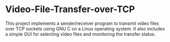 # Video-File-Transfer-over-TCP
This project implements a sender/receiver program to transmit video files over TCP sockets using GNU C on a Linux operating system. It also includes a simple GUI for selecting video files and monitoring the transfer status.
